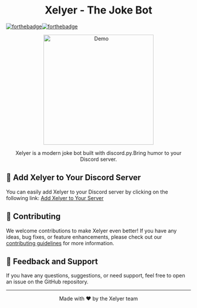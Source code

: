 <h1 align="center">Xelyer - The Joke Bot</h1>


<p align = "left">

[![forthebadge](https://forthebadge.com/images/badges/open-source.svg)](https://forthebadge.com)[![forthebadge](https://forthebadge.com/images/badges/made-with-python.svg)](https://forthebadge.com)

</p>

<p align="center">
  <img src="#img/Githubreadme.png" alt="Demo" width="300">
</p>

<p align="center">Xelyer is a modern joke bot built with discord.py.Bring humor to your Discord server.</p>

## 🤖 Add Xelyer to Your Discord Server

You can easily add Xelyer to your Discord server by clicking on the following link: [Add Xelyer to Your Server](https://discord.com/oauth2/authorize?client_id=1111316333666254878&permissions=534723950656&scope=bot)

## 🌟 Contributing

We welcome contributions to make Xelyer even better! If you have any ideas, bug fixes, or feature enhancements, please check out our [contributing guidelines](CONTRIBUTING.md) for more information.

## 📝 Feedback and Support

If you have any questions, suggestions, or need support, feel free to open an issue on the GitHub repository.

---

<p align="center">Made with ❤️ by the Xelyer team</p>
